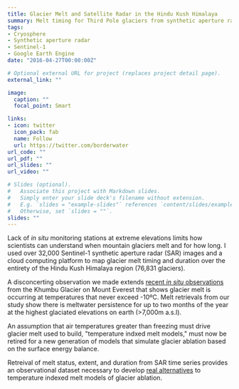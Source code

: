 ```yaml
---
title: Glacier Melt and Satellite Radar in the Hindu Kush Himalaya
summary: Melt timing for Third Pole glaciers from synthetic aperture radar time series.
tags:
- Cryosphere
- Synthetic aperture radar
- Sentinel-1
- Google Earth Engine
date: "2016-04-27T00:00:00Z"

# Optional external URL for project (replaces project detail page).
external_link: ""

image:
  caption: ""
  focal_point: Smart

links:
- icon: twitter
  icon_pack: fab
  name: Follow
  url: https://twitter.com/borderwater
url_code: ""
url_pdf: ""
url_slides: ""
url_video: ""

# Slides (optional).
#   Associate this project with Markdown slides.
#   Simply enter your slide deck's filename without extension.
#   E.g. `slides = "example-slides"` references `content/slides/example-slides.md`.
#   Otherwise, set `slides = ""`.
slides: ""
---
```


Lack of *in situ* monitoring stations at extreme elevations limits how scientists can understand when mountain glaciers melt and for how long. I used over 32,000 Sentinel-1 synthetic aperture radar (SAR) images and a cloud computing platform to map glacier melt timing and duration over the entirety of the Hindu Kush Himalaya region (76,831 glaciers).

A disconcerting observation we made extends [recent *in situ* observations]( https://doi.org/10.1175/BAMS-D-19-0198.1) from the Khumbu Glacier on Mount Everest that shows glacier melt is occurring at temperatures that never exceed -10ºC. Melt retrievals from our study show there is meltwater persistence for up to two months of the year at the highest glaciated elevations on earth (>7,000m a.s.l).

An assumption that air temperatures greater than freezing must drive glacier melt used to build, "temperature indxed melt models," must now be retired for a new generation of models that simulate glacier ablation based on the surface energy balance.

Retreival of melt status, extent, and duration from SAR time series provides an observational dataset necessary to develop [real alternatives](https://www.nature.com/articles/s41598-019-41657-5) to temperature indexed melt models of glacier ablation.
